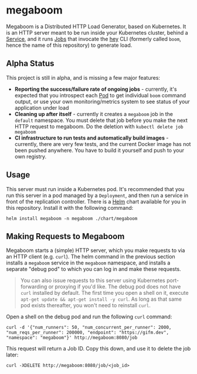 # megaboom

Megaboom is a Distributed HTTP Load Generator, based on Kubernetes. It is an HTTP server meant to be run inside your Kubernetes cluster, behind a [Service](http://kubernetes.io/docs/user-guide/services/), and it runs [Jobs](http://kubernetes.io/docs/user-guide/jobs/) that invocate the [hey](https://github.com/rakyll/hey) CLI (formerly called `boom`, hence the name of this repository) to generate load.

## Alpha Status

This project is still in alpha, and is missing a few major features:

- **Reporting the success/failure rate of ongoing jobs** - currently, it's expected that you introspect each [Pod](http://kubernetes.io/docs/user-guide/pods/) to get individual `boom` command output, or use your own monitoring/metrics system to see status of your application under load
- **Cleaning up after itself** - currently it creates a `megaboom` job in the `default` namespace. You must delete that job before you make the next HTTP request to megaboom. Do the deletion with `kubectl delete job megaboom`
- **CI infrastructure to run tests and automatically build images** - currently, there are very few tests, and the current Docker image has not been pushed anywhere. You have to build it yourself and push to your own registry.

## Usage

This server must run inside a Kubernetes pod. It's recommended that you run this server in a pod managed by a `Deployment`, and then run a service in front of the replication controller. There is a [Helm](https://helm.sh) chart available for you in this repository. Install it with the following command:

```shell
helm install megaboom -n megaboom ./chart/megaboom
```

## Making Requests to Megaboom

Megaboom starts a (simple) HTTP server, which you make requests to via an HTTP client (e.g. `curl`). The helm command in the previous section installs a `megaboom` service in the `megaboom` namespace, and installs a separate "debug pod" to which you can log in and make these requests.

>You can also issue requests to this server using Kubernetes port-forwarding or proxying if you'd like.
>The debug pod does not have `curl` installed by default. The first time you open a shell on it, execute `apt-get update && apt-get install -y curl`. As long as that same pod exists thereafter, you won't need to reinstall `curl`.

Open a shell on the debug pod and run the following `curl` command:

```shell
curl -d '{"num_runners": 50, "num_concurrent_per_runner": 2000, "num_reqs_per_runner": 200000, "endpoint": "https://gifm.dev", "namespace": "megaboom"}' http://megaboom:8080/job
```

This request will return a Job ID. Copy this down, and use it to delete the job later:

```shell
curl -XDELETE http://megaboom:8080/job/<job_id>
```
